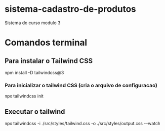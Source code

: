 # sistema-cadastro-de-produtos
 Sistema do curso modulo 3
# Comandos terminal

## Para instalar o Tailwind CSS
npm install -D tailwindcss@3

### Para inicializar o tailwind CSS (cria o arquivo de configuracao)
npx tailwindcss init

## Executar o tailwind 
npx tailwindcss -i ./src/styles/tailwind.css -o ./src/styles/output.css --watch